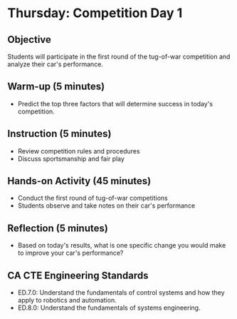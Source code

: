 # Thursday: Competition Day 1

## Objective
Students will participate in the first round of the tug-of-war competition and analyze their car's performance.

## Warm-up (5 minutes)
- Predict the top three factors that will determine success in today's competition.

## Instruction (5 minutes)
- Review competition rules and procedures
- Discuss sportsmanship and fair play

## Hands-on Activity (45 minutes)
- Conduct the first round of tug-of-war competitions
- Students observe and take notes on their car's performance

## Reflection (5 minutes)
- Based on today's results, what is one specific change you would make to improve your car's performance?

## CA CTE Engineering Standards
- ED.7.0: Understand the fundamentals of control systems and how they apply to robotics and automation.
- ED.8.0: Understand the fundamentals of systems engineering.